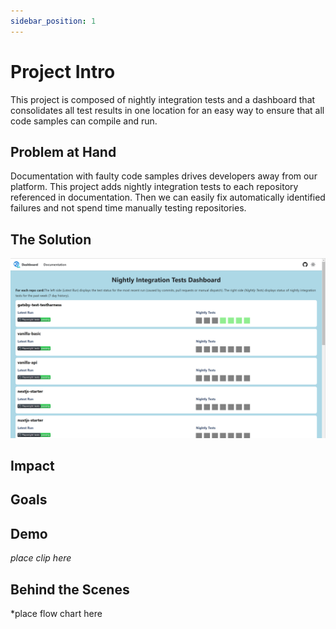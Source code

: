 ```yaml
---
sidebar_position: 1
---
```


# Project Intro

This project is composed of nightly integration tests and a dashboard that consolidates all test results in one location for an easy way to ensure that all code samples can compile and run.

## Problem at Hand 

Documentation with faulty code samples drives developers away from our platform. This project adds nightly integration tests to each repository referenced in documentation. Then we can easily fix automatically identified failures and not spend time manually testing repositories.

## The Solution

![Project home page](./img/home-page.png)

## Impact

## Goals

## Demo

*place clip here*

## Behind the Scenes

*place flow chart here

